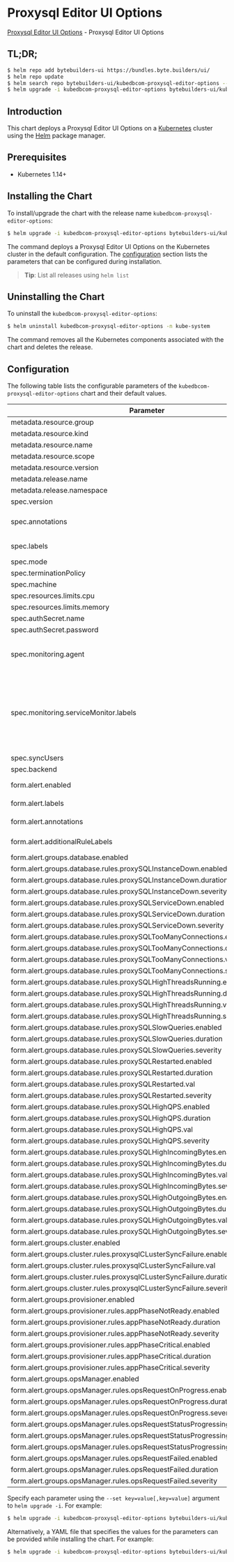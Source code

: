 # Proxysql Editor UI Options

[Proxysql Editor UI Options](https://byte.builders) - Proxysql Editor UI Options

## TL;DR;

```bash
$ helm repo add bytebuilders-ui https://bundles.byte.builders/ui/
$ helm repo update
$ helm search repo bytebuilders-ui/kubedbcom-proxysql-editor-options --version=v0.4.11
$ helm upgrade -i kubedbcom-proxysql-editor-options bytebuilders-ui/kubedbcom-proxysql-editor-options -n kube-system --create-namespace --version=v0.4.11
```

## Introduction

This chart deploys a Proxysql Editor UI Options on a [Kubernetes](http://kubernetes.io) cluster using the [Helm](https://helm.sh) package manager.

## Prerequisites

- Kubernetes 1.14+

## Installing the Chart

To install/upgrade the chart with the release name `kubedbcom-proxysql-editor-options`:

```bash
$ helm upgrade -i kubedbcom-proxysql-editor-options bytebuilders-ui/kubedbcom-proxysql-editor-options -n kube-system --create-namespace --version=v0.4.11
```

The command deploys a Proxysql Editor UI Options on the Kubernetes cluster in the default configuration. The [configuration](#configuration) section lists the parameters that can be configured during installation.

> **Tip**: List all releases using `helm list`

## Uninstalling the Chart

To uninstall the `kubedbcom-proxysql-editor-options`:

```bash
$ helm uninstall kubedbcom-proxysql-editor-options -n kube-system
```

The command removes all the Kubernetes components associated with the chart and deletes the release.

## Configuration

The following table lists the configurable parameters of the `kubedbcom-proxysql-editor-options` chart and their default values.

|                                   Parameter                                   |                                                                                Description                                                                                |                     Default                      |
|-------------------------------------------------------------------------------|---------------------------------------------------------------------------------------------------------------------------------------------------------------------------|--------------------------------------------------|
| metadata.resource.group                                                       |                                                                                                                                                                           | <code>kubedb.com</code>                          |
| metadata.resource.kind                                                        |                                                                                                                                                                           | <code>Proxysql</code>                            |
| metadata.resource.name                                                        |                                                                                                                                                                           | <code>proxysqls</code>                           |
| metadata.resource.scope                                                       |                                                                                                                                                                           | <code>Namespaced</code>                          |
| metadata.resource.version                                                     |                                                                                                                                                                           | <code>v1alpha2</code>                            |
| metadata.release.name                                                         | Release name                                                                                                                                                              | <code>""</code>                                  |
| metadata.release.namespace                                                    | Release namespace                                                                                                                                                         | <code>""</code>                                  |
| spec.version                                                                  | List options                                                                                                                                                              | <code>2.3.2-debian</code>                        |
| spec.annotations                                                              | Annotations to add to the database custom resource                                                                                                                        | <code>{}</code>                                  |
| spec.labels                                                                   | Labels to add to all the template objects                                                                                                                                 | <code>{}</code>                                  |
| spec.mode                                                                     | Standalone, Cluster                                                                                                                                                       | <code>Cluster</code>                             |
| spec.terminationPolicy                                                        |                                                                                                                                                                           | <code>WipeOut</code>                             |
| spec.machine                                                                  |                                                                                                                                                                           | <code>""</code>                                  |
| spec.resources.limits.cpu                                                     |                                                                                                                                                                           | <code>500m</code>                                |
| spec.resources.limits.memory                                                  |                                                                                                                                                                           | <code>1Gi</code>                                 |
| spec.authSecret.name                                                          |                                                                                                                                                                           | <code>""</code>                                  |
| spec.authSecret.password                                                      |                                                                                                                                                                           | <code>""</code>                                  |
| spec.monitoring.agent                                                         | Name of monitoring agent (one of "prometheus.io", "prometheus.io/operator", "prometheus.io/builtin")                                                                      | <code>prometheus.io/operator</code>              |
| spec.monitoring.serviceMonitor.labels                                         | Specify the labels for ServiceMonitor. Prometheus crd will select ServiceMonitor using these labels. Only usable when monitoring agent is `prometheus.io/webhook server`. | <code>{}</code>                                  |
| spec.syncUsers                                                                |                                                                                                                                                                           | <code>false</code>                               |
| spec.backend                                                                  |                                                                                                                                                                           | <code>""</code>                                  |
| form.alert.enabled                                                            | # Enable PrometheusRule alerts                                                                                                                                            | <code>true</code>                                |
| form.alert.labels                                                             | # Labels for default rules                                                                                                                                                | <code>{"release":"kube-prometheus-stack"}</code> |
| form.alert.annotations                                                        | # Annotations for default rules                                                                                                                                           | <code>{}</code>                                  |
| form.alert.additionalRuleLabels                                               | # Additional labels for PrometheusRule alerts                                                                                                                             | <code>{}</code>                                  |
| form.alert.groups.database.enabled                                            |                                                                                                                                                                           | <code>true</code>                                |
| form.alert.groups.database.rules.proxySQLInstanceDown.enabled                 |                                                                                                                                                                           | <code>true</code>                                |
| form.alert.groups.database.rules.proxySQLInstanceDown.duration                |                                                                                                                                                                           | <code>"0m"</code>                                |
| form.alert.groups.database.rules.proxySQLInstanceDown.severity                |                                                                                                                                                                           | <code>critical</code>                            |
| form.alert.groups.database.rules.proxySQLServiceDown.enabled                  |                                                                                                                                                                           | <code>true</code>                                |
| form.alert.groups.database.rules.proxySQLServiceDown.duration                 |                                                                                                                                                                           | <code>"0m"</code>                                |
| form.alert.groups.database.rules.proxySQLServiceDown.severity                 |                                                                                                                                                                           | <code>critical</code>                            |
| form.alert.groups.database.rules.proxySQLTooManyConnections.enabled           |                                                                                                                                                                           | <code>true</code>                                |
| form.alert.groups.database.rules.proxySQLTooManyConnections.duration          |                                                                                                                                                                           | <code>"2m"</code>                                |
| form.alert.groups.database.rules.proxySQLTooManyConnections.val               |                                                                                                                                                                           | <code>80</code>                                  |
| form.alert.groups.database.rules.proxySQLTooManyConnections.severity          |                                                                                                                                                                           | <code>warning</code>                             |
| form.alert.groups.database.rules.proxySQLHighThreadsRunning.enabled           |                                                                                                                                                                           | <code>true</code>                                |
| form.alert.groups.database.rules.proxySQLHighThreadsRunning.duration          |                                                                                                                                                                           | <code>"2m"</code>                                |
| form.alert.groups.database.rules.proxySQLHighThreadsRunning.val               |                                                                                                                                                                           | <code>60</code>                                  |
| form.alert.groups.database.rules.proxySQLHighThreadsRunning.severity          |                                                                                                                                                                           | <code>warning</code>                             |
| form.alert.groups.database.rules.proxySQLSlowQueries.enabled                  |                                                                                                                                                                           | <code>true</code>                                |
| form.alert.groups.database.rules.proxySQLSlowQueries.duration                 |                                                                                                                                                                           | <code>"2m"</code>                                |
| form.alert.groups.database.rules.proxySQLSlowQueries.severity                 |                                                                                                                                                                           | <code>warning</code>                             |
| form.alert.groups.database.rules.proxySQLRestarted.enabled                    |                                                                                                                                                                           | <code>true</code>                                |
| form.alert.groups.database.rules.proxySQLRestarted.duration                   |                                                                                                                                                                           | <code>"0m"</code>                                |
| form.alert.groups.database.rules.proxySQLRestarted.val                        |                                                                                                                                                                           | <code>60</code>                                  |
| form.alert.groups.database.rules.proxySQLRestarted.severity                   |                                                                                                                                                                           | <code>warning</code>                             |
| form.alert.groups.database.rules.proxySQLHighQPS.enabled                      |                                                                                                                                                                           | <code>true</code>                                |
| form.alert.groups.database.rules.proxySQLHighQPS.duration                     |                                                                                                                                                                           | <code>"0m"</code>                                |
| form.alert.groups.database.rules.proxySQLHighQPS.val                          |                                                                                                                                                                           | <code>1000</code>                                |
| form.alert.groups.database.rules.proxySQLHighQPS.severity                     |                                                                                                                                                                           | <code>critical</code>                            |
| form.alert.groups.database.rules.proxySQLHighIncomingBytes.enabled            |                                                                                                                                                                           | <code>true</code>                                |
| form.alert.groups.database.rules.proxySQLHighIncomingBytes.duration           |                                                                                                                                                                           | <code>"0m"</code>                                |
| form.alert.groups.database.rules.proxySQLHighIncomingBytes.val                |                                                                                                                                                                           | <code>1048576 # 1MB</code>                       |
| form.alert.groups.database.rules.proxySQLHighIncomingBytes.severity           |                                                                                                                                                                           | <code>critical</code>                            |
| form.alert.groups.database.rules.proxySQLHighOutgoingBytes.enabled            |                                                                                                                                                                           | <code>true</code>                                |
| form.alert.groups.database.rules.proxySQLHighOutgoingBytes.duration           |                                                                                                                                                                           | <code>"0m"</code>                                |
| form.alert.groups.database.rules.proxySQLHighOutgoingBytes.val                |                                                                                                                                                                           | <code>1048576 # 1MB</code>                       |
| form.alert.groups.database.rules.proxySQLHighOutgoingBytes.severity           |                                                                                                                                                                           | <code>critical</code>                            |
| form.alert.groups.cluster.enabled                                             |                                                                                                                                                                           | <code>true</code>                                |
| form.alert.groups.cluster.rules.proxysqlCLusterSyncFailure.enabled            |                                                                                                                                                                           | <code>true</code>                                |
| form.alert.groups.cluster.rules.proxysqlCLusterSyncFailure.val                |                                                                                                                                                                           | <code>0.1</code>                                 |
| form.alert.groups.cluster.rules.proxysqlCLusterSyncFailure.duration           |                                                                                                                                                                           | <code>"5m"</code>                                |
| form.alert.groups.cluster.rules.proxysqlCLusterSyncFailure.severity           |                                                                                                                                                                           | <code>warning</code>                             |
| form.alert.groups.provisioner.enabled                                         |                                                                                                                                                                           | <code>true</code>                                |
| form.alert.groups.provisioner.rules.appPhaseNotReady.enabled                  |                                                                                                                                                                           | <code>true</code>                                |
| form.alert.groups.provisioner.rules.appPhaseNotReady.duration                 |                                                                                                                                                                           | <code>"1m"</code>                                |
| form.alert.groups.provisioner.rules.appPhaseNotReady.severity                 |                                                                                                                                                                           | <code>critical</code>                            |
| form.alert.groups.provisioner.rules.appPhaseCritical.enabled                  |                                                                                                                                                                           | <code>true</code>                                |
| form.alert.groups.provisioner.rules.appPhaseCritical.duration                 |                                                                                                                                                                           | <code>"15m"</code>                               |
| form.alert.groups.provisioner.rules.appPhaseCritical.severity                 |                                                                                                                                                                           | <code>warning</code>                             |
| form.alert.groups.opsManager.enabled                                          |                                                                                                                                                                           | <code>true</code>                                |
| form.alert.groups.opsManager.rules.opsRequestOnProgress.enabled               |                                                                                                                                                                           | <code>true</code>                                |
| form.alert.groups.opsManager.rules.opsRequestOnProgress.duration              |                                                                                                                                                                           | <code>"0m"</code>                                |
| form.alert.groups.opsManager.rules.opsRequestOnProgress.severity              |                                                                                                                                                                           | <code>info</code>                                |
| form.alert.groups.opsManager.rules.opsRequestStatusProgressingToLong.enabled  |                                                                                                                                                                           | <code>true</code>                                |
| form.alert.groups.opsManager.rules.opsRequestStatusProgressingToLong.duration |                                                                                                                                                                           | <code>"30m"</code>                               |
| form.alert.groups.opsManager.rules.opsRequestStatusProgressingToLong.severity |                                                                                                                                                                           | <code>critical</code>                            |
| form.alert.groups.opsManager.rules.opsRequestFailed.enabled                   |                                                                                                                                                                           | <code>true</code>                                |
| form.alert.groups.opsManager.rules.opsRequestFailed.duration                  |                                                                                                                                                                           | <code>"0m"</code>                                |
| form.alert.groups.opsManager.rules.opsRequestFailed.severity                  |                                                                                                                                                                           | <code>critical</code>                            |


Specify each parameter using the `--set key=value[,key=value]` argument to `helm upgrade -i`. For example:

```bash
$ helm upgrade -i kubedbcom-proxysql-editor-options bytebuilders-ui/kubedbcom-proxysql-editor-options -n kube-system --create-namespace --version=v0.4.11 --set metadata.resource.group=kubedb.com
```

Alternatively, a YAML file that specifies the values for the parameters can be provided while
installing the chart. For example:

```bash
$ helm upgrade -i kubedbcom-proxysql-editor-options bytebuilders-ui/kubedbcom-proxysql-editor-options -n kube-system --create-namespace --version=v0.4.11 --values values.yaml
```
